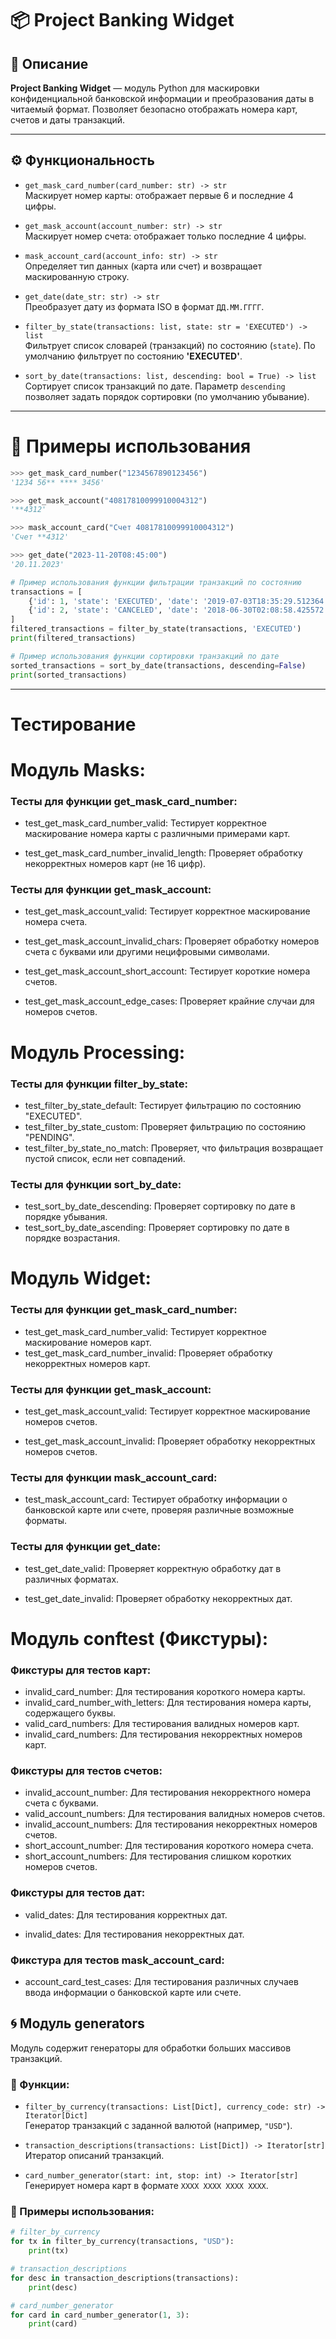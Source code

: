 # 📦 Project Banking Widget

## 🔐 Описание

**Project Banking Widget** — модуль Python для маскировки конфиденциальной банковской информации и преобразования даты в читаемый формат. Позволяет безопасно отображать номера карт, счетов и даты транзакций.

---

## ⚙️ Функциональность

- `get_mask_card_number(card_number: str) -> str`  
  Маскирует номер карты: отображает первые 6 и последние 4 цифры.

- `get_mask_account(account_number: str) -> str`  
  Маскирует номер счета: отображает только последние 4 цифры.

- `mask_account_card(account_info: str) -> str`  
  Определяет тип данных (карта или счет) и возвращает маскированную строку.

- `get_date(date_str: str) -> str`  
  Преобразует дату из формата ISO в формат `ДД.ММ.ГГГГ`.

- `filter_by_state(transactions: list, state: str = 'EXECUTED') -> list`  
  Фильтрует список словарей (транзакций) по состоянию (`state`). По умолчанию фильтрует по состоянию **'EXECUTED'**.

- `sort_by_date(transactions: list, descending: bool = True) -> list`  
  Сортирует список транзакций по дате. Параметр `descending` позволяет задать порядок сортировки (по умолчанию убывание).

---

# 📌 Примеры использования

```python
>>> get_mask_card_number("1234567890123456")
'1234 56** **** 3456'

>>> get_mask_account("40817810099910004312")
'**4312'

>>> mask_account_card("Счет 40817810099910004312")
'Счет **4312'

>>> get_date("2023-11-20T08:45:00")
'20.11.2023'

# Пример использования функции фильтрации транзакций по состоянию
transactions = [
    {'id': 1, 'state': 'EXECUTED', 'date': '2019-07-03T18:35:29.512364'},
    {'id': 2, 'state': 'CANCELED', 'date': '2018-06-30T02:08:58.425572'},
]
filtered_transactions = filter_by_state(transactions, 'EXECUTED')
print(filtered_transactions)

# Пример использования функции сортировки транзакций по дате
sorted_transactions = sort_by_date(transactions, descending=False)
print(sorted_transactions)

```
---
# Тестирование

# Модуль Masks:
### Тесты для функции get_mask_card_number:

-  test_get_mask_card_number_valid:  Тестирует корректное маскирование номера карты с различными примерами карт.

-   test_get_mask_card_number_invalid_length: Проверяет обработку некорректных номеров карт (не 16 цифр).

### Тесты для функции get_mask_account:

- test_get_mask_account_valid: Тестирует корректное маскирование номера счета.

- test_get_mask_account_invalid_chars: Проверяет обработку номеров счета с буквами или другими нецифровыми символами.

- test_get_mask_account_short_account: Тестирует короткие номера счетов.

- test_get_mask_account_edge_cases: Проверяет крайние случаи для номеров счетов.

# Модуль Processing:
### Тесты для функции filter_by_state:


- test_filter_by_state_default: Тестирует фильтрацию по состоянию "EXECUTED".
- test_filter_by_state_custom: Проверяет фильтрацию по состоянию "PENDING".
- test_filter_by_state_no_match: Проверяет, что фильтрация возвращает пустой список, если нет совпадений.

### Тесты для функции sort_by_date:

- test_sort_by_date_descending: Проверяет сортировку по дате в порядке убывания.
- test_sort_by_date_ascending: Проверяет сортировку по дате в порядке возрастания.

# Модуль Widget:
### Тесты для функции get_mask_card_number:

- test_get_mask_card_number_valid: Тестирует корректное маскирование номеров карт.
- test_get_mask_card_number_invalid: Проверяет обработку некорректных номеров карт.

### Тесты для функции get_mask_account:

- test_get_mask_account_valid: Тестирует корректное маскирование номеров счетов.

- test_get_mask_account_invalid: Проверяет обработку некорректных номеров счетов.

### Тесты для функции mask_account_card:

- test_mask_account_card: Тестирует обработку информации о банковской карте или счете, проверяя различные возможные форматы.

### Тесты для функции get_date:

- test_get_date_valid: Проверяет корректную обработку дат в различных форматах.

- test_get_date_invalid: Проверяет обработку некорректных дат.

# Модуль conftest (Фикстуры):
### Фикстуры для тестов карт:

- invalid_card_number: Для тестирования короткого номера карты.
- invalid_card_number_with_letters: Для тестирования номера карты, содержащего буквы.
- valid_card_numbers: Для тестирования валидных номеров карт.
- invalid_card_numbers: Для тестирования некорректных номеров карт.

### Фикстуры для тестов счетов:

- invalid_account_number: Для тестирования некорректного номера счета с буквами.
- valid_account_numbers: Для тестирования валидных номеров счетов.
- invalid_account_numbers: Для тестирования некорректных номеров счетов.
- short_account_number: Для тестирования короткого номера счета.
- short_account_numbers: Для тестирования слишком коротких номеров счетов.

### Фикстуры для тестов дат:

- valid_dates: Для тестирования корректных дат.

- invalid_dates: Для тестирования некорректных дат.

### Фикстура для тестов mask_account_card:

- account_card_test_cases: Для тестирования различных случаев ввода информации о банковской карте или счете.



## 🌀 Модуль generators

Модуль содержит генераторы для обработки больших массивов транзакций.

### 📘 Функции:

- `filter_by_currency(transactions: List[Dict], currency_code: str) -> Iterator[Dict]`  
  Генератор транзакций с заданной валютой (например, `"USD"`).

- `transaction_descriptions(transactions: List[Dict]) -> Iterator[str]`  
  Итератор описаний транзакций.

- `card_number_generator(start: int, stop: int) -> Iterator[str]`  
  Генерирует номера карт в формате `XXXX XXXX XXXX XXXX`.

### 📌 Примеры использования:

```python
# filter_by_currency
for tx in filter_by_currency(transactions, "USD"):
    print(tx)

# transaction_descriptions
for desc in transaction_descriptions(transactions):
    print(desc)

# card_number_generator
for card in card_number_generator(1, 3):
    print(card)


